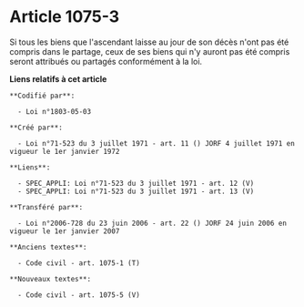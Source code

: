 # Article 1075-3

Si tous les biens que l'ascendant laisse au jour de son décès n'ont pas été compris dans le partage, ceux de ses biens qui
n'y auront pas été compris seront attribués ou partagés conformément à la loi.

**Liens relatifs à cet article**

	**Codifié par**:

	  - Loi n°1803-05-03

	**Créé par**:

	  - Loi n°71-523 du 3 juillet 1971 - art. 11 () JORF 4 juillet 1971 en vigueur le 1er janvier 1972

	**Liens**:

	  - SPEC_APPLI: Loi n°71-523 du 3 juillet 1971 - art. 12 (V)
	  - SPEC_APPLI: Loi n°71-523 du 3 juillet 1971 - art. 13 (V)

	**Transféré par**:

	  - Loi n°2006-728 du 23 juin 2006 - art. 22 () JORF 24 juin 2006 en vigueur le 1er janvier 2007

	**Anciens textes**:

	  - Code civil - art. 1075-1 (T)

	**Nouveaux textes**:

	  - Code civil - art. 1075-5 (V)
